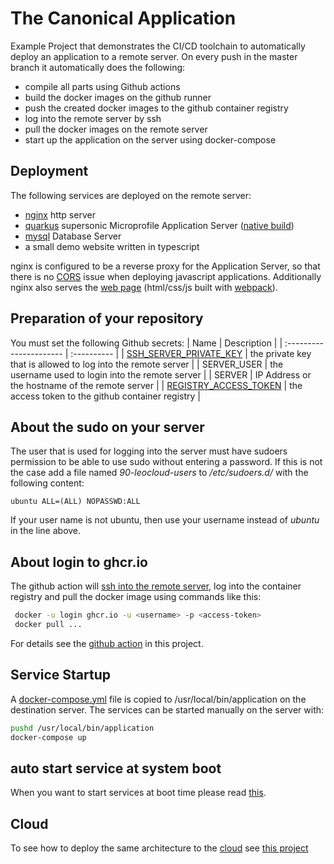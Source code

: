 # The Canonical Application

Example Project that demonstrates the CI/CD toolchain to automatically deploy an application to a remote server.
On every push in the master branch it automatically does the following:

- compile all parts using Github actions
- build the docker images on the github runner
- push the created docker images to the github container registry
- log into the remote server by ssh
- pull the docker images on the remote server
- start up the application on the server using docker-compose


## Deployment

The following services are deployed on the remote server:

- [nginx](https://www.nginx.com/) http server
- [quarkus](http://quarkus.io/) supersonic Microprofile Application Server ([native build](https://quarkus.io/guides/building-native-image))
- [mysql](https://www.mysql.com/) Database Server
- a small demo website written in typescript

nginx is configured to be a reverse proxy for the Application Server, so that there is no [CORS](https://developer.mozilla.org/en-US/docs/Web/HTTP/CORS) issue when deploying javascript applications. Additionally nginx also serves the [web page](./www/readme.md) (html/css/js built with [webpack](https://webpack.js.org/)).

## Preparation of your repository

You must set the following Github secrets: 
| Name                    | Description     |
| :---------------------- | :---------- |
| [SSH_SERVER_PRIVATE_KEY](https://www.redhat.com/sysadmin/passwordless-ssh) | the private key that is allowed to log into the remote server  |
| SERVER_USER            | the username used to login into the remote server              |
| SERVER                 | IP Address or the hostname of the remote server                |
| [REGISTRY_ACCESS_TOKEN](https://docs.github.com/en/authentication/keeping-your-account-and-data-secure/creating-a-personal-access-token)  | the access token to the github container registry              |

## About the sudo on your server

The user that is used for logging into the server must have sudoers permission to be able to use sudo without
entering a password. 
If this is not the case add a file named *90-leocloud-users* to */etc/sudoers.d/* with the following content:

~~~
ubuntu ALL=(ALL) NOPASSWD:ALL
~~~

If your user name is not ubuntu, then use your username instead of *ubuntu* in the line above.

## About login to ghcr.io

The github action will [ssh into the remote server](https://github.com/caberger/install-ssh-key), log into the container registry
and pull the docker image using commands like this:

~~~bash
 docker -u login ghcr.io -u <username> -p <access-token>
 docker pull ...
~~~

For details see the [github action](.github/workflows/ci-cd.yml) in this project.

## Service Startup
A [docker-compose.yml](https://docs.docker.com/compose/) file is copied to /usr/local/bin/application on the destination server. The services can be started manually on the server with:
~~~bash
pushd /usr/local/bin/application
docker-compose up
~~~

## auto start service at system boot 

When you want to start services at boot time please read [this](./distribution/server/readme.md).

## Cloud
To see how to deploy the same architecture to the [cloud](https://cloud.htl-leonding.ac.at/) see [this project](https://github.com/caberger/javafx-cdi-jpa)
